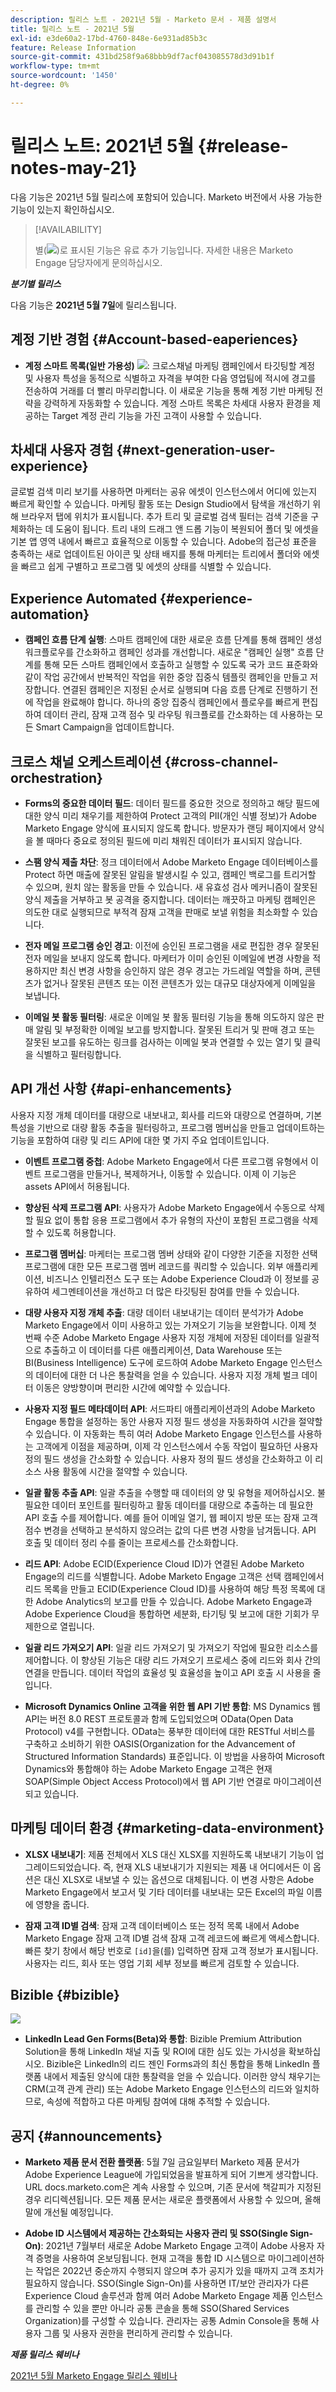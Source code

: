 ```yaml
---
description: 릴리스 노트 - 2021년 5월 - Marketo 문서 - 제품 설명서
title: 릴리스 노트 - 2021년 5월
exl-id: e3de60a2-17bd-4760-848e-6e931ad85b3c
feature: Release Information
source-git-commit: 431bd258f9a68bbb9df7acf043085578d3d91b1f
workflow-type: tm+mt
source-wordcount: '1450'
ht-degree: 0%

---
```


# 릴리스 노트: 2021년 5월 {#release-notes-may-21}

다음 기능은 2021년 5월 릴리스에 포함되어 있습니다. Marketo 버전에서 사용 가능한 기능이 있는지 확인하십시오.

>[!AVAILABILITY]
>
>별(![](assets/yellow-star.png))로 표시된 기능은 유료 추가 기능입니다. 자세한 내용은 Marketo Engage 담당자에게 문의하십시오.

**_분기별 릴리스_**

다음 기능은 **2021년 5월 7일**&#x200B;에 릴리스됩니다.

## 계정 기반 경험 {#Account-based-eaperiences}

* **계정 스마트 목록(일반 가용성)** ![](assets/yellow-star.png): 크로스채널 마케팅 캠페인에서 타깃팅할 계정 및 사용자 특성을 동적으로 식별하고 자격을 부여한 다음 영업팀에 적시에 경고를 전송하여 거래를 더 빨리 마무리합니다. 이 새로운 기능을 통해 계정 기반 마케팅 전략을 강력하게 자동화할 수 있습니다. 계정 스마트 목록은 차세대 사용자 환경을 제공하는 Target 계정 관리 기능을 가진 고객이 사용할 수 있습니다.

## 차세대 사용자 경험 {#next-generation-user-experience}

글로벌 검색 미리 보기를 사용하면 마케터는 공유 에셋이 인스턴스에서 어디에 있는지 빠르게 확인할 수 있습니다. 마케팅 활동 또는 Design Studio에서 탐색을 개선하기 위해 브라우저 탭에 위치가 표시됩니다. 추가 트리 및 글로벌 검색 필터는 검색 기준을 구체화하는 데 도움이 됩니다. 트리 내의 드래그 앤 드롭 기능이 복원되어 폴더 및 에셋을 기본 앱 영역 내에서 빠르고 효율적으로 이동할 수 있습니다. Adobe의 접근성 표준을 충족하는 새로 업데이트된 아이콘 및 상태 배지를 통해 마케터는 트리에서 폴더와 에셋을 빠르고 쉽게 구별하고 프로그램 및 에셋의 상태를 식별할 수 있습니다.

## Experience Automated {#experience-automation}

* **캠페인 흐름 단계 실행**: 스마트 캠페인에 대한 새로운 흐름 단계를 통해 캠페인 생성 워크플로우를 간소화하고 캠페인 성과를 개선합니다. 새로운 &quot;캠페인 실행&quot; 흐름 단계를 통해 모든 스마트 캠페인에서 호출하고 실행할 수 있도록 국가 코드 표준화와 같이 작업 공간에서 반복적인 작업을 위한 중앙 집중식 템플릿 캠페인을 만들고 저장합니다. 연결된 캠페인은 지정된 순서로 실행되며 다음 흐름 단계로 진행하기 전에 작업을 완료해야 합니다. 하나의 중앙 집중식 캠페인에서 플로우를 빠르게 편집하여 데이터 관리, 잠재 고객 점수 및 라우팅 워크플로를 간소화하는 데 사용하는 모든 Smart Campaign을 업데이트합니다.

## 크로스 채널 오케스트레이션 {#cross-channel-orchestration}

* **Forms의 중요한 데이터 필드**: 데이터 필드를 중요한 것으로 정의하고 해당 필드에 대한 양식 미리 채우기를 제한하여 Protect 고객의 PII(개인 식별 정보)가 Adobe Marketo Engage 양식에 표시되지 않도록 합니다. 방문자가 랜딩 페이지에서 양식을 볼 때마다 중요로 정의된 필드에 미리 채워진 데이터가 표시되지 않습니다.

* **스팸 양식 제출 차단**: 정크 데이터에서 Adobe Marketo Engage 데이터베이스를 Protect 하면 매출에 잘못된 알림을 발생시킬 수 있고, 캠페인 백로그를 트리거할 수 있으며, 원치 않는 활동을 만들 수 있습니다. 새 유효성 검사 메커니즘이 잘못된 양식 제출을 거부하고 봇 공격을 중지합니다. 데이터는 깨끗하고 마케팅 캠페인은 의도한 대로 실행되므로 부적격 잠재 고객을 판매로 보낼 위험을 최소화할 수 있습니다.

* **전자 메일 프로그램 승인 경고**: 이전에 승인된 프로그램을 새로 편집한 경우 잘못된 전자 메일을 보내지 않도록 합니다.  마케터가 이미 승인된 이메일에 변경 사항을 적용하지만 최신 변경 사항을 승인하지 않은 경우 경고는 가드레일 역할을 하며, 콘텐츠가 없거나 잘못된 콘텐츠 또는 이전 콘텐츠가 있는 대규모 대상자에게 이메일을 보냅니다.

* **이메일 봇 활동 필터링**: 새로운 이메일 봇 활동 필터링 기능을 통해 의도하지 않은 판매 알림 및 부정확한 이메일 보고를 방지합니다. 잘못된 트리거 및 판매 경고 또는 잘못된 보고를 유도하는 링크를 검사하는 이메일 봇과 연결할 수 있는 열기 및 클릭을 식별하고 필터링합니다.

## API 개선 사항 {#api-enhancements}

사용자 지정 개체 데이터를 대량으로 내보내고, 회사를 리드와 대량으로 연결하며, 기본 특성을 기반으로 대량 활동 추출을 필터링하고, 프로그램 멤버십을 만들고 업데이트하는 기능을 포함하여 대량 및 리드 API에 대한 몇 가지 주요 업데이트입니다.

* **이벤트 프로그램 중첩**: Adobe Marketo Engage에서 다른 프로그램 유형에서 이벤트 프로그램을 만들거나, 복제하거나, 이동할 수 있습니다. 이제 이 기능은 assets API에서 허용됩니다.

* **향상된 삭제 프로그램 API**: 사용자가 Adobe Marketo Engage에서 수동으로 삭제할 필요 없이 통합 응용 프로그램에서 추가 유형의 자산이 포함된 프로그램을 삭제할 수 있도록 허용합니다.

* **프로그램 멤버십**: 마케터는 프로그램 멤버 상태와 같이 다양한 기준을 지정한 선택 프로그램에 대한 모든 프로그램 멤버 레코드를 쿼리할 수 있습니다. 외부 애플리케이션, 비즈니스 인텔리전스 도구 또는 Adobe Experience Cloud과 이 정보를 공유하여 세그멘테이션을 개선하고 더 많은 타깃팅된 참여를 만들 수 있습니다.

* **대량 사용자 지정 개체 추출**: 대량 데이터 내보내기는 데이터 분석가가 Adobe Marketo Engage에서 이미 사용하고 있는 가져오기 기능을 보완합니다. 이제 첫 번째 수준 Adobe Marketo Engage 사용자 지정 개체에 저장된 데이터를 일괄적으로 추출하고 이 데이터를 다른 애플리케이션, Data Warehouse 또는 BI(Business Intelligence) 도구에 로드하여 Adobe Marketo Engage 인스턴스의 데이터에 대한 더 나은 통찰력을 얻을 수 있습니다.  사용자 지정 개체 벌크 데이터 이동은 양방향이며 편리한 시간에 예약할 수 있습니다.

* **사용자 지정 필드 메타데이터 API**: 서드파티 애플리케이션과의 Adobe Marketo Engage 통합을 설정하는 동안 사용자 지정 필드 생성을 자동화하여 시간을 절약할 수 있습니다. 이 자동화는 특히 여러 Adobe Marketo Engage 인스턴스를 사용하는 고객에게 이점을 제공하며, 이제 각 인스턴스에서 수동 작업이 필요하던 사용자 정의 필드 생성을 간소화할 수 있습니다. 사용자 정의 필드 생성을 간소화하고 이 리소스 사용 활동에 시간을 절약할 수 있습니다.

* **일괄 활동 추출 API**: 일괄 추출을 수행할 때 데이터의 양 및 유형을 제어하십시오. 불필요한 데이터 포인트를 필터링하고 활동 데이터를 대량으로 추출하는 데 필요한 API 호출 수를 제어합니다.  예를 들어 이메일 열기, 웹 페이지 방문 또는 잠재 고객 점수 변경을 선택하고 분석하지 않으려는 값의 다른 변경 사항을 남겨둡니다. API 호출 및 데이터 정리 수를 줄이는 프로세스를 간소화합니다.

* **리드 API**: Adobe ECID(Experience Cloud ID)가 연결된 Adobe Marketo Engage의 리드를 식별합니다.  Adobe Marketo Engage 고객은 선택 캠페인에서 리드 목록을 만들고 ECID(Experience Cloud ID)를 사용하여 해당 특정 목록에 대한 Adobe Analytics의 보고를 만들 수 있습니다. Adobe Marketo Engage과 Adobe Experience Cloud을 통합하면 세분화, 타기팅 및 보고에 대한 기회가 무제한으로 열립니다.

* **일괄 리드 가져오기 API**: 일괄 리드 가져오기 및 가져오기 작업에 필요한 리소스를 제어합니다. 이 향상된 기능은 대량 리드 가져오기 프로세스 중에 리드와 회사 간의 연결을 만듭니다. 데이터 작업의 효율성 및 효율성을 높이고 API 호출 시 사용을 줄입니다.

* **Microsoft Dynamics Online 고객을 위한 웹 API 기반 통합**: MS Dynamics 웹 API는 버전 8.0 REST 프로토콜과 함께 도입되었으며 OData(Open Data Protocol) v4를 구현합니다. OData는 풍부한 데이터에 대한 RESTful 서비스를 구축하고 소비하기 위한 OASIS(Organization for the Advancement of Structured Information Standards) 표준입니다. 이 방법을 사용하여 Microsoft Dynamics와 통합해야 하는 Adobe Marketo Engage 고객은 현재 SOAP(Simple Object Access Protocol)에서 웹 API 기반 연결로 마이그레이션되고 있습니다.

## 마케팅 데이터 환경 {#marketing-data-environment}

* **XLSX 내보내기**: 제품 전체에서 XLS 대신 XLSX를 지원하도록 내보내기 기능이 업그레이드되었습니다. 즉, 현재 XLS 내보내기가 지원되는 제품 내 어디에서든 이 옵션은 대신 XLSX로 내보낼 수 있는 옵션으로 대체됩니다. 이 변경 사항은 Adobe Marketo Engage에서 보고서 및 기타 데이터를 내보내는 모든 Excel의 파일 이름에 영향을 줍니다.

* **잠재 고객 ID별 검색**: 잠재 고객 데이터베이스 또는 정적 목록 내에서 Adobe Marketo Engage 잠재 고객 ID별 검색 잠재 고객 레코드에 빠르게 액세스합니다. 빠른 찾기 창에서 해당 번호로 `[id]`을(를) 입력하면 잠재 고객 정보가 표시됩니다. 사용자는 리드, 회사 또는 영업 기회 세부 정보를 빠르게 검토할 수 있습니다.

## Bizible {#bizible}

![](assets/yellow-star.png)

* **LinkedIn Lead Gen Forms(Beta)와 통합**: Bizible Premium Attribution Solution을 통해 LinkedIn 채널 지출 및 ROI에 대한 심도 있는 가시성을 확보하십시오. Bizible은 LinkedIn의 리드 젠인 Forms과의 최신 통합을 통해 LinkedIn 플랫폼 내에서 제출된 양식에 대한 통찰력을 얻을 수 있습니다. 이러한 양식 채우기는 CRM(고객 관계 관리) 또는 Adobe Marketo Engage 인스턴스의 리드와 일치하므로, 속성에 적합하고 다른 마케팅 참여에 대해 추적할 수 있습니다.

## 공지 {#announcements}

* **Marketo 제품 문서 전환 플랫폼**: 5월 7일 금요일부터 Marketo 제품 문서가 Adobe Experience League에 가입되었음을 발표하게 되어 기쁘게 생각합니다. URL docs.marketo.com은 계속 사용할 수 있으며, 기존 문서에 책갈피가 지정된 경우 리디렉션됩니다. 모든 제품 문서는 새로운 플랫폼에서 사용할 수 있으며, 올해 말에 개선될 예정입니다.

* **Adobe ID 시스템에서 제공하는 간소화되는 사용자 관리 및 SSO(Single Sign-On)**: 2021년 7월부터 새로운 Adobe Marketo Engage 고객이 Adobe 사용자 자격 증명을 사용하여 온보딩됩니다. 현재 고객을 통합 ID 시스템으로 마이그레이션하는 작업은 2022년 중순까지 수행되지 않으며 추가 공지가 있을 때까지 고객 조치가 필요하지 않습니다. SSO(Single Sign-On)를 사용하면 IT/보안 관리자가 다른 Experience Cloud 솔루션과 함께 여러 Adobe Marketo Engage 제품 인스턴스를 관리할 수 있을 뿐만 아니라 공통 콘솔을 통해 SSO(Shared Services Organization)를 구성할 수 있습니다. 관리자는 공통 Admin Console을 통해 사용자 그룹 및 사용자 권한을 편리하게 관리할 수 있습니다.

**_제품 릴리스 웨비나_**

[2021년 5월 Marketo Engage 릴리스 웨비나](https://engage.marketo.com/May_21_Release_webinar_RegistrationPage.html)
